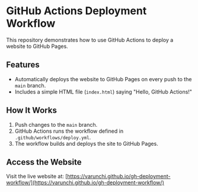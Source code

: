 
# GitHub Actions Deployment Workflow

This repository demonstrates how to use GitHub Actions to deploy a website to GitHub Pages.

## Features

- Automatically deploys the website to GitHub Pages on every push to the `main` branch.
- Includes a simple HTML file (`index.html`) saying "Hello, GitHub Actions!"

## How It Works

1. Push changes to the `main` branch.
2. GitHub Actions runs the workflow defined in `.github/workflows/deploy.yml`.
3. The workflow builds and deploys the site to GitHub Pages.

## Access the Website

Visit the live website at: [https://varunchi.github.io/gh-deployment-workflow/](https://varunchi.github.io/gh-deployment-workflow/)
